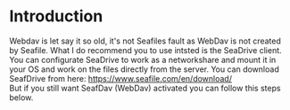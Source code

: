 # Introduction
Webdav is let say it so old, it's not Seafiles fault as WebDav is not created by Seafile. What I do recommend you to use intsted is the SeaDrive client.
You can configurate SeaDrive to work as a networkshare and mount it in your OS and work on the files directly from the server. You can download SeafDrive from here: https://www.seafile.com/en/download/ <br>
But if you still want SeafDav (WebDav) activated you can follow this steps below.
